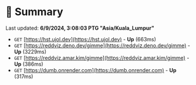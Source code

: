 # 📖 Summary
Last updated: **6/9/2024, 3:08:03 PTG "Asia/Kuala_Lumpur"**

- `GET` [https://hst.ujol.dev](https://hst.ujol.dev) - **Up** (663ms)
- `GET` [https://reddviz.deno.dev/gimme](https://reddviz.deno.dev/gimme) - **Up** (3229ms)
- `GET` [https://reddviz.amar.kim/gimme](https://reddviz.amar.kim/gimme) - **Up** (386ms)
- `GET` [https://dumb.onrender.com](https://dumb.onrender.com) - **Up** (317ms)
